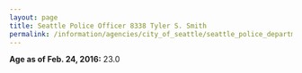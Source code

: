 ```yaml
---
layout: page
title: Seattle Police Officer 8338 Tyler S. Smith
permalink: /information/agencies/city_of_seattle/seattle_police_department/copbook/8338/
---
```


**Age as of Feb. 24, 2016:** 23.0
